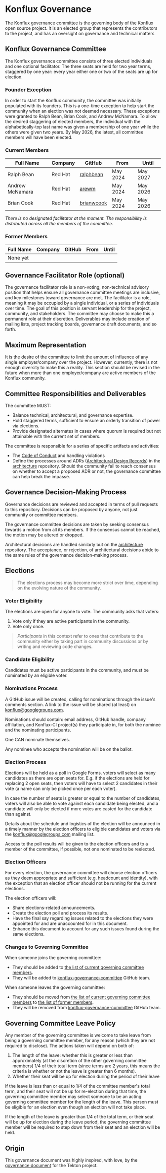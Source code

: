 # Konflux Governance

The Konflux governance committee is the governing body of the Konflux open source project. It is an
elected group that represents the contributors to the project, and has an oversight on governance
and technical matters.

## Konflux Governance Committee

The Konflux governance committee consists of three elected individuals and one optional facilitator.
The three seats are held for two year terms, staggered by one year: every year either one or two
of the seats are up for election.

### Founder Exception

In order to start the Konflux community, the committee was initially populated with its founders.
This is a one-time exception to help start the community when an election was not deemed necessary.
These exceptions were granted to Ralph Bean, Brian Cook, and Andrew McNamara. To allow the desired
staggering of elected members, the individual with the alphabetically-top last name was given a
membership of one year while the others were given two years. By May 2026, the latest, all committee
members will have been elected.

### Current Members

| Full Name       | Company | GitHub                                      | From     | Until    |
| --------------- | ------- | ------------------------------------------- | -------- | -------- |
| Ralph Bean      | Red Hat | [ralphbean](https://github.com/ralphbean)   | May 2024 | May 2027 |
| Andrew McNamara | Red Hat | [arewm](https://github.com/arewm)           | May 2024 | May 2026 |
| Brian Cook      | Red Hat | [brianwcook](https://github.com/brianwcook) | May 2024 | May 2026 |

*There is no designated facilitator at the moment. The responsibility is distributed across all the*
*members of the committee.*

### Former Members
| Full Name| Company | GitHub                                  | From     | Until    |
| -------- | ------- | --------------------------------------- | -------- | -------- |
| None yet |

## Governance Facilitator Role (optional)

The governance facilitator role is a non-voting, non-technical advisory position that helps ensure
all governance committee meetings are inclusive, and key milestones toward governance are met. The
facilitator is a role, meaning it may be occupied by a single individual, or a series of individuals
over time. The goal of this position is servant leadership for the project, community, and
stakeholders. The committee may choose to make this a permanent role at their discretion.
Deliverables may include creation of mailing lists, project tracking boards, governance draft
documents, and so forth.

## Maximum Representation

It is the desire of the committee to limit the amount of influence of any single employer/company over the
project. However, currently, there is not enough diversity to make this a reality. This section
should be revised in the future when more than one employer/company are active members of the
Konflux community.

## Committee Responsibilities and Deliverables

The committee MUST:

- Balance technical, architectural, and governance expertise.
- Hold staggered terms, sufficient to ensure an orderly transition of power via elections.
- Provide designated alternates in cases where quorum is required but not attainable with the
  current set of members.

The committee is responsible for a series of specific artifacts and activities:

- The [Code of Conduct](./code_of_conduct.md) and handling violations
- Define the processes around ADRs ([Architectural Design Records](https://adr.github.io/)) in the
  [architecture](https://github.com/konflux-ci/architecture/tree/main/ADR) repository. Should the
  community fail to reach consensus on whether to accept a proposed ADR or not, the governance
  committee can help break the impasse.

## Governance Decision-Making Process

Governance decisions are reviewed and accepted in terms of pull requests to this repository.
Decisions can be proposed by anyone, not just community or committee members.

The governance committee decisions are taken by seeking consensus towards a motion from all its
members. If the consensus cannot be reached, the motion may be altered or dropped.

Architectural decisions are handled similarly but on the
[architecture](https://github.com/konflux-ci/architecture) repository. The acceptance, or
rejection, of architectural decisions abide to the same rules of the governance decision-making
process.

## Elections

> The elections process may become more strict over time, depending on the evolving
nature of the community.

### Voter Eligibility

The elections are open for anyone to vote. The community asks that voters:

1. Vote only if they are active participants in the community.
2. Vote only once.

> *Participants* in this context refer to ones that contribute to the community either
by taking part in community discussions or by writing and reviewing code changes.

### Candidate Eligibility

Candidates must be active participants in the community, and must be nominated by an
eligible voter.

### Nominations Process

A GitHub issue will be created, calling for nominations through the issue's comments
section. A link to the issue will be shared (at least) on konflux@googlegroups.com.

Nominations should contain: email address, GitHub handle, company affiliation, and
Konflux-CI project(s) they participate in, for both the nominee and the nominating
participants.

One CAN nominate themselves.

Any nominee who accepts the nomination will be on the ballot.

### Election Process

Elections will be held as a poll in Google Forms. voters will select as many candidates
as there are open seats for. E.g. if the elections are held for replacing 2 open seats,
then voters will have to select 2 candidates in their vote (a name can only be picked
once per each voter).

In case the number of seats is greater or equal to the number of candidates,
voters will also be able to vote against each candidate being elected, and a candidate
will only be elected if more votes are casted for the candidate than against.

Details about the schedule and logistics of the election will be announced in a timely
manner by the election officers to eligible candidates and voters via the
konflux@googlegroups.com mailing list.

Access to the poll results will be given to the election officers and to a member of
the committee, if possible, not one nominated to be reelected.

### Election Officers

For every election, the governance committee will choose election officers as they deem
appropriate and sufficient (e.g. headcount and identity), with the exception that
an election officer should not be running for the current elections.

The election officers will:

- Share elections-related announcements.
- Create the election poll and process its results.
- Have the final say regarding issues related to the elections they were appointed for
  and are unaccounted for in this document.
- Enhance this document to account for any such issues found during the same elections.

### Changes to Governing Committee

When someone joins the governing committee:

- They should be added to
  [the list of current governing committee members](#current-members).
- They will be added to
  [konflux-governance-committee](https://github.com/orgs/konflux-ci/teams/konflux-governance-committee)
  GitHub team.

When someone leaves the governing committee:

- They should be moved from
  [the list of current governing committee members](#current-members) to
  [the list of former members](#former-members).
- They will be removed from
  [konflux-governance-committee](https://github.com/orgs/konflux-ci/teams/konflux-governance-committee)
  GitHub team.

## Governing Committee Leave Policy

Any member of the governing committee is welcome to take leave from being a governing committee
member, for any reason (which they are not required to disclose). The actions taken will depend on
both of:

1. The length of the leave: whether this is greater or less than approximately (at the discretion of
   the other governing committee members) 1/4 of their total term (since terms are 2 years, this
   means the criteria is whether or not the leave is greater than 6 months).
2. Whether their seat will be up for election during the period of their leave

If the leave is less than or equal to 1/4 of the committee member's total term, and their seat will
not be up for re-election during that time, the governing committee member may select someone to be
an acting governing committee member for the length of the leave. This person must be eligible for
an election even though an election will not take place.

If the length of the leave is greater than 1/4 of the total term, or their seat will be up for
election during the leave period, the governing committee member will be required to step down from
their seat and an election will be held.

## Origin

This governance document was highly inspired, with love, by the [governance
document](https://github.com/tektoncd/community/blob/main/governance.md) for the Tekton project.
